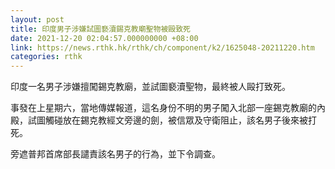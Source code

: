 ```yaml
---
layout: post
title: 印度男子涉嫌試圖褻瀆錫克教廟聖物被毆致死
date: 2021-12-20 02:04:57.000000000 +08:00
link: https://news.rthk.hk/rthk/ch/component/k2/1625048-20211220.htm
categories: rthk
---
```


印度一名男子涉嫌擅闖錫克教廟，並試圖褻瀆聖物，最終被人毆打致死。

事發在上星期六，當地傳媒報道，這名身份不明的男子闖入北部一座錫克教廟的內殿，試圖觸碰放在錫克教經文旁邊的劍，被信眾及守衛阻止，該名男子後來被打死。

旁遮普邦首席部長譴責該名男子的行為，並下令調查。
